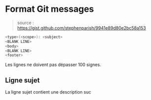 # Format Git messages

> source : https://gist.github.com/stephenparish/9941e89d80e2bc58a153


```bash
<type>(<scope>): <subject>
<BLANK LINE>
<body>
<BLANK LINE>
<footer>
```

Les lignes ne doivent pas dépasser 100 signes.

## Ligne sujet
La ligne sujet contient une description suc
<!--stackedit_data:
eyJoaXN0b3J5IjpbNTU4NTkyNTI2XX0=
-->